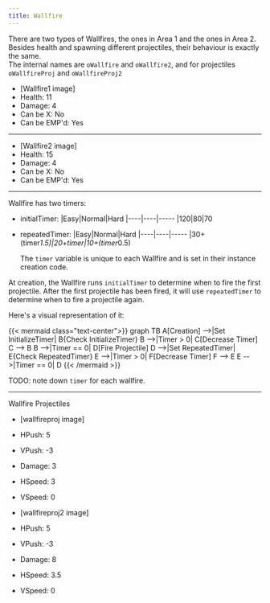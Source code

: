 ```yaml
---
title: Wallfire
---
```


There are two types of Wallfires, the ones in Area 1 and the ones in Area 2. Besides health and spawning different projectiles, their behaviour is exactly the same.  
The internal names are `oWallfire` and `oWallfire2`, and for projectiles `oWallfireProj` and `oWallfireProj2` 

- [Wallfire1 image]
- Health: 11
- Damage: 4
- Can be X: No
- Can be EMP'd: Yes
---
- [Wallfire2 image]
- Health: 15
- Damage: 4
- Can be X: No
- Can be EMP'd: Yes
---

Wallfire has two timers: 

- initialTimer:
    |Easy|Normal|Hard
    |----|----|-----
    |120|80|70
- repeatedTimer:
    |Easy|Normal|Hard
    |----|----|-----
    |30+(timer*1.5)|20+timer|10+(timer*0.5) 

    The `timer` variable is unique to each Wallfire and is set in their instance creation code.

At creation, the Wallfire runs `initialTimer` to determine when to fire the first projectile. After the first projectile has been fired, it will use `repeatedTimer` to determine when to fire a projectile again.

Here's a visual representation of it:  

{{< mermaid class="text-center">}}
graph TB
    A[Creation] -->|Set InitializeTimer| B{Check InitializeTimer}
    B -->|Timer > 0| C[Decrease Timer]
    C --> B
    B -->|Timer == 0| D[Fire Projectile]
    D -->|Set RepeatedTimer| E{Check RepeatedTimer}
    E -->|Timer > 0| F[Decrease Timer]
    F --> E
    E -->|Timer == 0| D
{{< /mermaid >}}

TODO: note down `timer` for each wallfire.


---
Wallfire Projectiles

- [wallfireproj image]
- HPush: 5
- VPush: -3
- Damage: 3
- HSpeed: 3
- VSpeed: 0

- [wallfireproj2 image]
- HPush: 5
- VPush: -3
- Damage: 8
- HSpeed: 3.5
- VSpeed: 0